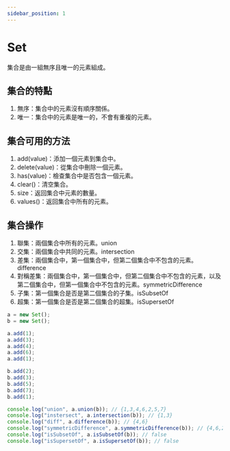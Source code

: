 ```yaml
---
sidebar_position: 1
---
```


# Set

集合是由一組無序且唯一的元素組成。

## 集合的特點

1. 無序：集合中的元素沒有順序關係。
2. 唯一：集合中的元素是唯一的，不會有重複的元素。

## 集合可用的方法

1. add(value)：添加一個元素到集合中。
2. delete(value)：從集合中刪除一個元素。
3. has(value)：檢查集合中是否包含一個元素。
4. clear()：清空集合。
5. size：返回集合中元素的數量。
6. values()：返回集合中所有的元素。

## 集合操作

1. 聯集：兩個集合中所有的元素。union
2. 交集：兩個集合中共同的元素。intersection
3. 差集：兩個集合中，第一個集合中，但第二個集合中不包含的元素。difference
4. 對稱差集：兩個集合中，第一個集合中，但第二個集合中不包含的元素，以及第二個集合中，但第一個集合中不包含的元素。symmetricDifference
5. 子集：第一個集合是否是第二個集合的子集。isSubsetOf
6. 超集：第一個集合是否是第二個集合的超集。isSupersetOf

```js
a = new Set();
b = new Set();

a.add(1);
a.add(3);
a.add(4);
a.add(6);
a.add(1);

b.add(2);
b.add(3);
b.add(5);
b.add(7);
b.add(1);

console.log("union", a.union(b)); // {1,3,4,6,2,5,7}
console.log("instersect", a.intersection(b)); // {1,3}
console.log("diff", a.difference(b)); // {4,6}
console.log("symmetricDifference", a.symmetricDifference(b)); // {4,6,2,5,7}
console.log("isSubsetOf", a.isSubsetOf(b)); // false
console.log("isSupersetOf", a.isSupersetOf(b)); // false
```

